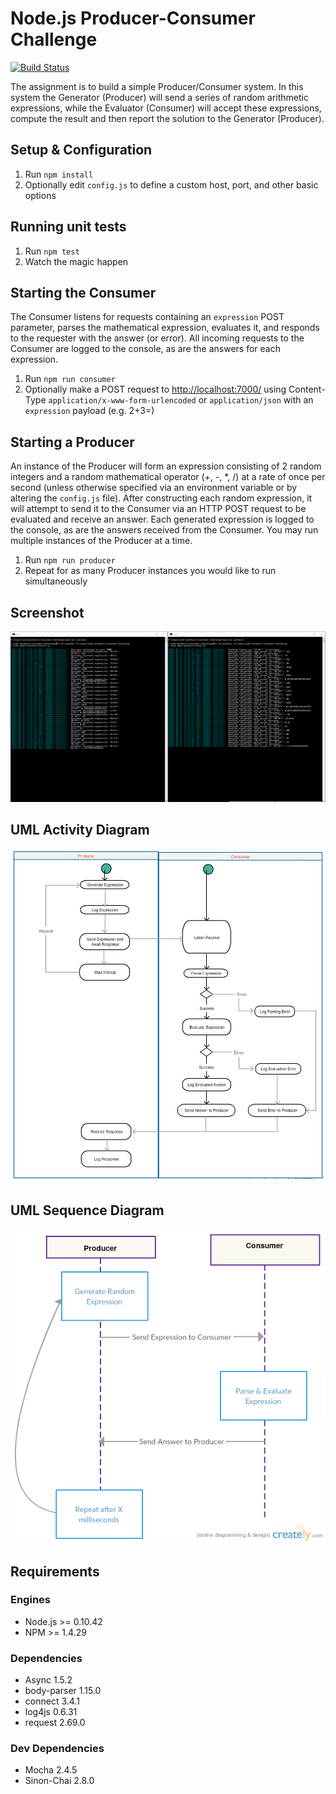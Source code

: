 Node.js Producer-Consumer Challenge
=========================
[![Build Status](https://travis-ci.org/nickschwab/node-producer-consumer-challenge.svg?branch=master)](https://travis-ci.org/nickschwab/node-producer-consumer-challenge)

The assignment is to build a simple Producer/Consumer system. In this system the Generator (Producer) will send a series of random arithmetic expressions, while the Evaluator (Consumer) will accept these expressions, compute the result and then report the solution to the Generator (Producer).

## Setup & Configuration

1. Run `npm install`
1. Optionally edit `config.js` to define a custom host, port, and other basic options

## Running unit tests

1. Run `npm test`
1. Watch the magic happen

## Starting the Consumer

The Consumer listens for requests containing an `expression` POST parameter, parses the mathematical expression, evaluates it, and responds to the requester with the answer (or error). All incoming requests to the Consumer are logged to the console, as are the answers for each expression.

1. Run `npm run consumer`
1. Optionally make a POST request to [http://localhost:7000/](http://localhost:7000/) using Content-Type `application/x-www-form-urlencoded` or `application/json` with an `expression` payload (e.g. 2+3=)

## Starting a Producer

An instance of the Producer will form an expression consisting of 2 random integers and a random mathematical operator (+, -, *, /) at a rate of once per second (unless otherwise specified via an environment variable or by altering the `config.js` file). After constructing each random expression, it will attempt to send it to the Consumer via an HTTP POST request to be evaluated and receive an answer. Each generated expression is logged to the console, as are the answers received from the Consumer. You may run multiple instances of the Producer at a time.

1. Run `npm run producer`
1. Repeat for as many Producer instances you would like to run simultaneously

## Screenshot

![Screenshot](https://raw.githubusercontent.com/nickschwab/node-producer-consumer-challenge/master/images/screenshot.png)

## UML Activity Diagram

![Activity Diagram](https://raw.githubusercontent.com/nickschwab/node-producer-consumer-challenge/master/images/activity-diagram.png)

## UML Sequence Diagram

![Sequence Diagram](https://raw.githubusercontent.com/nickschwab/node-producer-consumer-challenge/master/images/sequence-diagram.png)

## Requirements

### Engines
- Node.js >= 0.10.42
- NPM >= 1.4.29

### Dependencies
- Async 1.5.2
- body-parser 1.15.0
- connect 3.4.1
- log4js 0.6.31
- request 2.69.0

### Dev Dependencies
- Mocha 2.4.5
- Sinon-Chai 2.8.0